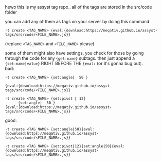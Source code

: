 hewo this is my assyst tag repo..
all of the tags are stored in the src/code folder

you can add any of them as tags on your server by doing this command
```
-t create <TAG_NAME> {eval:{download:https://meqativ.github.io/assyst-tags/src/code/<FILE_NAME>.js}}
```
(replace `<TAG_NAME>` and `<FILE_NAME>` please)


some of them might also have settings, you check for those by going through the code for any `{get:name}` subtags.
then just append a `{set:name|value}` RIGHT BEFORE THE `{eval:` (or it's gonna bug out).<br/>
bad: 
```
-t create <TAG_NAME> {set:angle|  50 }

{eval:{download:https://meqativ.github.io/assyst-tags/src/code/<FILE_NAME>.js}}
```
```
-t create <TAG_NAME> {set:pivot | 12}
      {set:angle|  50 }
{eval:{download:https://meqativ.github.io/assyst-tags/src/code/<FILE_NAME>.js}}
```
good: 
```
-t create <TAG_NAME> {set:angle|50}{eval:{download:https://meqativ.github.io/assyst-tags/src/code/<FILE_NAME>.js}}
```
```
-t create <TAG_NAME> {set:pivot|12}{set:angle|50}{eval:{download:https://meqativ.github.io/assyst-tags/src/code/<FILE_NAME>.js}}
```
